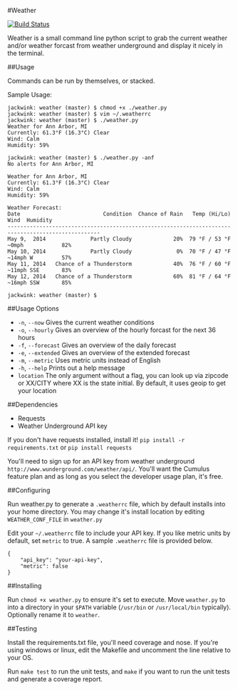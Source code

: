 #Weather 

[![Build Status](https://travis-ci.org/JackWink/Weather.svg?branch=master)](https://travis-ci.org/JackWink/Weather)

Weather is a small command line python script to grab the current weather and/or weather forcast from weather underground and display it nicely in the terminal.

##Usage

Commands can be run by themselves, or stacked.

Sample Usage:

	jackwink: weather (master) $ chmod +x ./weather.py
	jackwink: weather (master) $ vim ~/.weatherrc
	jackwink: weather (master) $ ./weather.py
	Weather for Ann Arbor, MI
	Currently: 61.3°F (16.3°C) Clear
	Wind: Calm
	Humidity: 59%

	jackwink: weather (master) $ ./weather.py -anf
	No alerts for Ann Arbor, MI

	Weather for Ann Arbor, MI
	Currently: 61.3°F (16.3°C) Clear
	Wind: Calm
	Humidity: 59%

	Weather Forecast:
	Date                          Condition  Chance of Rain   Temp (Hi/Lo)        Wind  Humidity
	---------------------------------------------------------------------------------------------------
	May 9,  2014              Partly Cloudy             20%  79 °F / 53 °F  ~0mph            82%
	May 10, 2014              Partly Cloudy              0%  70 °F / 47 °F  ~14mph W         57%
	May 11, 2014   Chance of a Thunderstorm             40%  76 °F / 60 °F  ~11mph SSE       83%
	May 12, 2014   Chance of a Thunderstorm             60%  81 °F / 64 °F  ~16mph SSW       85%
	
	jackwink: weather (master) $ 

##Usage Options

- `-n`, `--now`  Gives the current weather conditions 
- `-o`, `--hourly`  Gives an overview of the hourly forcast for the next 36 hours 
- `-f`, `--forecast`  Gives an overview of the daily forecast 
- `-e`, `--extended`  Gives an overview of the extended forecast 
- `-m`, `--metric` Uses metric units instead of English 
- `-h`, `--help`  Prints out a help message
- `location`  The only argument without a flag, you can look up via zipcode or XX/CITY where XX is the state initial.  By default, it uses geoip to get your location

##Dependencies

- Requests
- Weather Underground API key 

If you don't have requests installed, install it! `pip install -r requirements.txt` or `pip install requests` 

You'll need to sign up for an API key from weather underground `http://www.wunderground.com/weather/api/`.  You'll want the Cumulus feature plan and as long as you select the developer usage plan, it's free.  

##Configuring

Run weather.py to generate a `.weatherrc` file, which by default installs into your home directory.  You may change it's install location by editing `WEATHER_CONF_FILE` in `weather.py`

Edit your `~/.weatherrc` file to include your API key.  If you like metric units by default, set `metric` to true. A sample `.weatherrc` file is provided below.

	{
		"api_key": "your-api-key",
		"metric": false
	}
	

##Installing

Run `chmod +x weather.py` to ensure it's set to execute.  Move `weather.py` to into a directory in your `$PATH` variable (`/usr/bin` or `/usr/local/bin` typically). Optionally rename it to `weather`.   

##Testing

Install the requirements.txt file, you'll need coverage and nose. If you're using windows or linux, edit the Makefile and uncomment the line relative to your OS.  

Run `make test` to run the unit tests, and `make` if you want to run the unit tests and generate a coverage report.

